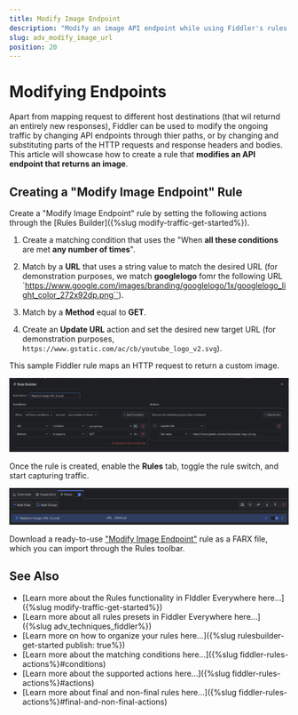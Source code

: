 ```yaml
---
title: Modify Image Endpoint
description: "Modify an image API endpoint while using Fiddler's rules."
slug: adv_modify_image_url
position: 20
---
```



# Modifying Endpoints

Apart from mapping request to different host destinations (that wil returnd an entirely new responses), Fiddler can be used to modify the ongoing traffic by changing API endpoints through thier  paths, or by changing and substituting parts of the HTTP requests and response headers and bodies. This article will showcase how to create a rule that **modifies an API endpoint that returns an image**.


## Creating a "Modify Image Endpoint" Rule

Create a "Modify Image Endpoint" rule by setting the following actions through the [Rules Builder]({%slug modify-traffic-get-started%}).

1. Create a matching condition that uses the "When **all these conditions** are met **any number of times**". 

1. Match by a **URL** that uses a string value to match the desired URL (for demonstration purposes, we match **googlelogo** fomr the following URL `https://www.google.com/images/branding/googlelogo/1x/googlelogo_light_color_272x92dp.png``).

1. Match by a **Method** equal to **GET**.

1. Create an **Update URL** action and set the desired new target URL (for demonstration purposes, `https://www.gstatic.com/ac/cb/youtube_logo_v2.svg`).

This sample Fiddler rule maps an HTTP request to return a custom image.

![Creating "Modify Image Endpoint" rule](../../images/advanced/adv-modify-image-endpoint-local.png)

Once the rule is created, enable the **Rules** tab, toggle the rule switch, and start capturing traffic.

![Activating the "Modify Image Endpoint" rule](../../images/advanced/adv-modify-image-endpoint-local-active.png)

Download a ready-to-use <a href="https://github.com/telerik/fiddler-everywhere/tree/master/rules/modify-image-endpoint-local" target="_blank">"Modify Image Endpoint"</a> rule as a FARX file, which you can import through the Rules toolbar.

  
## See Also

* [Learn more about the Rules functionality in FIddler Everywhere here...]({%slug modify-traffic-get-started%})
* [Learn more about all rules presets in Fiddler Everywhere here...]({%slug adv_techniques_fiddler%})
* [Learn more on how to organize your rules here...]({%slug rulesbuilder-get-started
publish: true%})
* [Learn more about the matching conditions here...]({%slug fiddler-rules-actions%}#conditions)
* [Learn more about the supported actions here...]({%slug fiddler-rules-actions%}#actions)
* [Learn more about final and non-final rules here...]({%slug fiddler-rules-actions%}#final-and-non-final-actions)
 